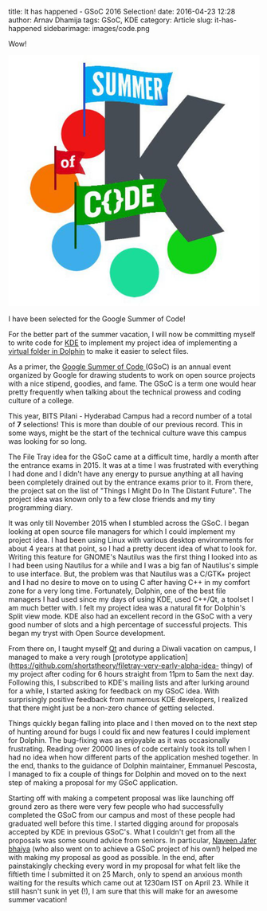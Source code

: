title: It has happened - GSoC 2016 Selection!
date: 2016-04-23 12:28
author: Arnav Dhamija
tags: GSoC, KDE
category: Article
slug: it-has-happened
sidebarimage: images/code.png

Wow!  


![](images/photo_2016-04-23_12-26-30.jpg)



I have been selected for the Google Summer of Code!  

For the better part of the summer vacation, I will now be committing myself to
write code for [KDE](https://www.kde.org/) to implement my project idea of
implementing a [virtual folder in Dolphin](https://goo.gl/BYOWdG) to make it
easier to select files.  

As a primer, the [Google Summer of Code ](http://g.co/gsoc)(GSoC) is an annual
event organized by Google for drawing students to work on open source projects
with a nice stipend, goodies, and fame. The GSoC is a term one would hear
pretty frequently when talking about the technical prowess and coding culture
of a college.  

This year, BITS Pilani - Hyderabad Campus had a record number of a total of
**7** selections! This is more than double of our previous record. This in
some ways, might be the start of the technical culture wave this campus was
looking for so long.  

The File Tray idea for the GSoC came at a difficult time, hardly a month after
the entrance exams in 2015. It was at a time I was frustrated with everything
I had done and I didn't have any energy to pursue anything at all having been
completely drained out by the entrance exams prior to it. From there, the
project sat on the list of "Things I Might Do In The Distant Future". The
project idea was known only to a few close friends and my tiny programming
diary.  

It was only till November 2015 when I stumbled across the GSoC. I began
looking at open source file managers for which I could implement my project
idea. I had been using Linux with various desktop environments for about 4
years at that point, so I had a pretty decent idea of what to look for.
Writing this feature for GNOME's Nautilus was the first thing I looked into as
I had been using Nautilus for a while and I was a big fan of Nautilus's simple
to use interface. But, the problem was that Nautilus was a C/GTK+ project and
I had no desire to move on to using C after having C++ in my comfort zone for
a very long time. Fortunately, Dolphin, one of the best file managers I had
used since my days of using KDE, used C++/Qt, a toolset I am much better with.
I felt my project idea was a natural fit for Dolphin's Split view mode. KDE
also had an excellent record in the GSoC with a very good number of slots and
a high percentage of successful projects. This began my tryst with Open Source
development.  

From there on, I taught myself [Qt](http://www.qt.io/) and during a Diwali
vacation on campus, I managed to make a very rough [prototype
application](https://github.com/shortstheory/filetray-very-early-alpha-idea-
thingy) of my project after coding for 6 hours straight from 11pm to 5am the
next day. Following this, I subscribed to KDE's mailing lists and after
lurking around for a while, I started asking for feedback on my GSoC idea.
With surprisingly positive feedback from numerous KDE developers, I realized
that there might just be a non-zero chance of getting selected.  

Things quickly began falling into place and I then moved on to the next step
of hunting around for bugs I could fix and new features I could implement for
Dolphin. The bug-fixing was as enjoyable as it was occasionally frustrating.
Reading over 20000 lines of code certainly took its toll when I had no idea
when how different parts of the application meshed together. In the end,
thanks to the guidance of Dolphin maintainer, Emmanuel Pescosta, I managed to
fix a couple of things for Dolphin and moved on to the next step of making a
proposal for my GSoC application.  

Starting off with making a competent proposal was like launching off ground
zero as there were very few people who had successfully completed the GSoC
from our campus and most of these people had graduated well before this time.
I started digging around for proposals accepted by KDE in previous GSoC's.
What I couldn't get from all the proposals was some sound advice from seniors.
In particular, [Naveen Jafer bhaiya](https://github.com/naveenjafer) (who also
went on to achieve a GSoC project of his own!) helped me with making my
proposal as good as possible. In the end, after painstakingly checking every
word in my proposal for what felt like the fiftieth time I submitted it on 25
March, only to spend an anxious month waiting for the results which came out
at 1230am IST on April 23. While it still hasn't sunk in yet (!), I am sure
that this will make for an awesome summer vacation!
